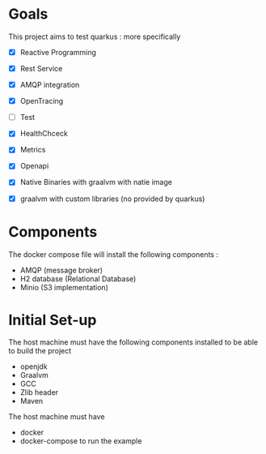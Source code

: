 # Goals 
This project aims to test  quarkus : more specifically
  - [X] Reactive Programming
  - [X] Rest Service
  - [X] AMQP integration
  - [X] OpenTracing
  - [ ] Test
  - [X] HealthChceck
  - [X] Metrics
  - [X] Openapi 
  - [X] Native Binaries with graalvm with natie image
  - [X] graalvm with custom libraries (no provided by quarkus)
  

  # Components

  The docker compose file will install the following components : 
   - AMQP (message broker)
   - H2 database (Relational Database)
   - Minio (S3 implementation)


# Initial Set-up 

The host machine must have the following components installed to be able to build the project
 - openjdk
 - Graalvm
 - GCC 
 - Zlib header
 - Maven 

The host machine must have 
  - docker 
  - docker-compose 
to run the example

